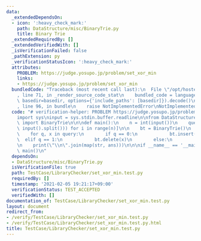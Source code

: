 ```yaml
---
data:
  _extendedDependsOn:
  - icon: ':heavy_check_mark:'
    path: DataStructure/misc/BinaryTrie.py
    title: Binary Trie
  _extendedRequiredBy: []
  _extendedVerifiedWith: []
  _isVerificationFailed: false
  _pathExtension: py
  _verificationStatusIcon: ':heavy_check_mark:'
  attributes:
    PROBLEM: https://judge.yosupo.jp/problem/set_xor_min
    links:
    - https://judge.yosupo.jp/problem/set_xor_min
  bundledCode: "Traceback (most recent call last):\n  File \"/opt/hostedtoolcache/Python/3.10.6/x64/lib/python3.10/site-packages/onlinejudge_verify/documentation/build.py\"\
    , line 71, in _render_source_code_stat\n    bundled_code = language.bundle(stat.path,\
    \ basedir=basedir, options={'include_paths': [basedir]}).decode()\n  File \"/opt/hostedtoolcache/Python/3.10.6/x64/lib/python3.10/site-packages/onlinejudge_verify/languages/python.py\"\
    , line 96, in bundle\n    raise NotImplementedError\nNotImplementedError\n"
  code: "# verification-helper: PROBLEM https://judge.yosupo.jp/problem/set_xor_min\n\
    import sys\ninput = sys.stdin.buffer.readline\n\nfrom DataStructure.misc.BinaryTrie\
    \ import BinaryTrie\n\n\ndef main():\n    n = int(input())\n    query = [list(map(int,\
    \ input().split())) for i in range(n)]\n\n    bt = BinaryTrie()\n    ans = []\n\
    \    for q, x in query:\n        if q == 0:\n            bt.insert(x)\n      \
    \  elif q == 1:\n            bt.delete(x)\n        else:\n            ans.append(bt.get_xor_min(x))\n\
    \n    print(\"\\n\".join(map(str, ans)))\n\n\nif __name__ == '__main__':\n   \
    \ main()\n"
  dependsOn:
  - DataStructure/misc/BinaryTrie.py
  isVerificationFile: true
  path: TestCase/LibraryChecker/set_xor_min.test.py
  requiredBy: []
  timestamp: '2021-02-05 19:21:17+09:00'
  verificationStatus: TEST_ACCEPTED
  verifiedWith: []
documentation_of: TestCase/LibraryChecker/set_xor_min.test.py
layout: document
redirect_from:
- /verify/TestCase/LibraryChecker/set_xor_min.test.py
- /verify/TestCase/LibraryChecker/set_xor_min.test.py.html
title: TestCase/LibraryChecker/set_xor_min.test.py
---
```

